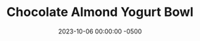 ---
layout: post
title:  "Chocolate Almond Yogurt Bowl"
date:   2023-10-06 00:00:00 -0500
categories:
- Recipes
- Breakfast
permalink: /recipes/yogurt-choc
image: /assets/Food/Breakfast/Yogurt/yogurt-choc.jpg
ing: yogurtchoc-ing
facts: yogurtchoc-facts
section1: 
start2: 
section2: 
start3: 
section3: 
start4: 
section4: 
start5: 
section5: 
Prep: 5
Rest: 
Cook: 
Source1: 
Source2: 
whisk: https://s.samsungfood.com/1XwbK
tags: 
- protein
- casein
- whey
- yogurt
- chia
- gluten free
- cocoa
- nut
- chopped
Description: Here I've made 4 different variations of yogurt bowls that you can easily prep the night before for an easy breakfast. We have PB&J, Apple Pie, Chocolate, and Peanut Butter Banana for you to enjoy
Instructions: 
- In a small bowl or airtight container, mix together the base ingredients (yogurt, milk, applesauce, whey, peanut butter, cinnamon, and optional sweetener). Choose a flavor below, and mix in. Top with your fruit and chopped nuts (if you didn't use peanut butter)<br><br>

- Chocolate - add cocoa powder and a few drops of almond extract. Add some extra sweetener if desired, since the cocoa is bitter<br><br>

- For the other flavors and their nutrition facts, check out the links below<br>
- <a href="yogurt-pbj">Peanut Butter and Jelly Yogurt Bowl</a><br>
- <a href="yogurt-apple">Apple Pie Yogurt Bowl</a><br>
- <a href="yogurt-banana">Peanut Butter Banana Yogurt Bowl</a><br>
---